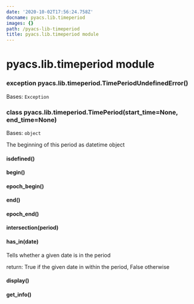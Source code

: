 ```yaml
---
date: '2020-10-02T17:56:24.758Z'
docname: pyacs.lib.timeperiod
images: {}
path: /pyacs-lib-timeperiod
title: pyacs.lib.timeperiod module
---
```


# pyacs.lib.timeperiod module


### exception pyacs.lib.timeperiod.TimePeriodUndefinedError()
Bases: `Exception`


### class pyacs.lib.timeperiod.TimePeriod(start_time=None, end_time=None)
Bases: `object`

The beginning of this period as datetime object


#### isdefined()

#### begin()

#### epoch_begin()

#### end()

#### epoch_end()

#### intersection(period)

#### has_in(date)
Tells whether a given date is in the period

return: True if the given date in within the period, False otherwise


#### display()

#### get_info()
